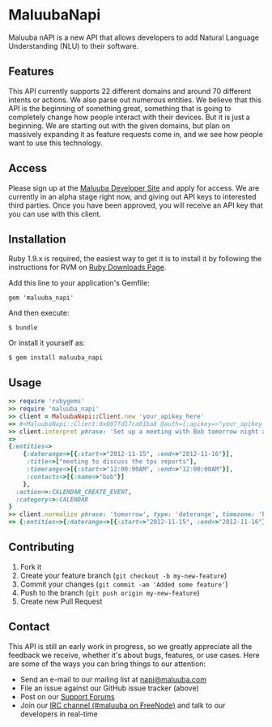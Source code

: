 MaluubaNapi
===========

Maluuba nAPI is a new API that allows developers to add Natural Language Understanding (NLU)
to their software.

Features
--------

This API currently supports 22 different domains and around 70 different intents or actions.
We also parse out numerous entities. We believe that this API is the beginning of something great,
something that is going to completely change how people interact with their devices. But it is
just a beginning. We are starting out with the given domains, but plan on massively expanding it as
feature requests come in, and we see how people want to use this technology.

Access
------

Please sign up at the [Maluuba Developer Site](http://developer.maluuba.com) and apply for access.
We are currently in an alpha stage right now, and giving out API keys to interested third parties.
Once you have been approved, you will receive an API key that you can use with this client.

## Installation

Ruby 1.9.x is required, the easiest way to get it is to install it by following the instructions for RVM on [Ruby Downloads Page](http://www.ruby-lang.org/en/downloads/).

Add this line to your application's Gemfile:

    gem 'maluuba_napi'

And then execute:

    $ bundle

Or install it yourself as:

    $ gem install maluuba_napi

## Usage

```ruby
>> require 'rubygems'
>> require 'maluuba_napi'
>> client = MaluubaNapi::Client.new 'your_apikey_here'
=> #<MaluubaNapi::Client:0x007fd17ca01ba8 @auth={:apikey=>"your_apikey_here"}> 
>> client.interpret phrase: 'Set up a meeting with Bob tomorrow night at 7 PM to discuss the TPS reports'
=> 
{:entities=>
    {:daterange=>[{:start=>"2012-11-15", :end=>"2012-11-16"}],
     :title=>["meeting to discuss the tps reports"],
     :timerange=>[{:start=>"12:00:00AM", :end=>"12:00:00AM"}],
     :contacts=>[{:name=>"bob"}]
    },
  :action=>:CALENDAR_CREATE_EVENT,
  :category=>:CALENDAR
}
>> client.normalize phrase: 'tomorrow', type: 'daterange', timezone: 'EST'
=> {:entities=>{:daterange=>[{:start=>"2012-11-15", :end=>"2012-11-16"}]}, :context=>{:timezone=>"EST"}}
```

## Contributing

1. Fork it
2. Create your feature branch (`git checkout -b my-new-feature`)
3. Commit your changes (`git commit -am 'Added some feature'`)
4. Push to the branch (`git push origin my-new-feature`)
5. Create new Pull Request

Contact
-------

This API is still an early work in progress, so we greatly appreciate all the feedback we receive,
whether it's about bugs, features, or use cases. Here are some of the ways you can bring things
to our attention:

  * Send an e-mail to our mailing list at [napi@maluuba.com](mailto:napi@maluuba.com)
  * File an issue against our GitHub issue tracker (above)
  * Post on our [Support Forums](http://developer.maluuba.com/forum)
  * Join our [IRC channel (#maluuba on FreeNode)](irc://freenode.net/#maluuba) and talk to our developers in real-time
